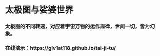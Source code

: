 # 太极图与娑婆世界
<h3>太极图的不同转速，对应着宇宙万物的运作规律，世间一切，皆为幻象。</h3>
<h3>在线演示：https://glv1at118.github.io/tai-ji-tu/</h3>
